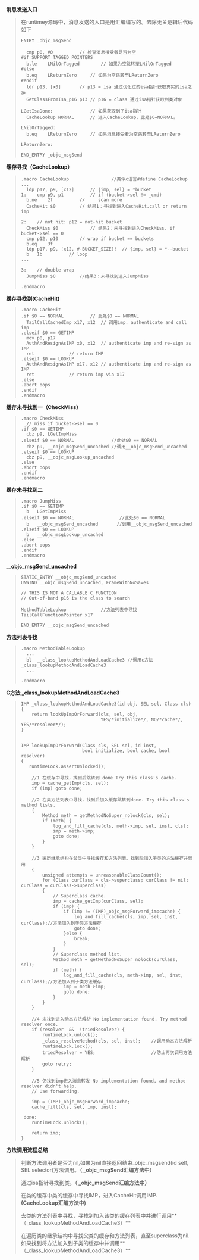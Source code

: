 **消息发送入口**

> 在runtimey源码中，消息发送的入口是用汇编编写的。去除无关逻辑后代码如下
>
> ```
> ENTRY _objc_msgSend
>
> 	cmp	p0, #0			// 检查消息接受者是否为空
> #if SUPPORT_TAGGED_POINTERS
> 	b.le	LNilOrTagged		// 如果为空跳转至LNilOrTagged
> #else
> 	b.eq	LReturnZero		// 如果为空跳转至LReturnZero
> #endif
> 	ldr	p13, [x0]		// p13 = isa 通过优化过的isa指针获取真实的isa之神
> 	GetClassFromIsa_p16 p13	// p16 = class 通过isa指针获取到类对象
> 	
> LGetIsaDone:				// 如果获取到了isa指针
> 	CacheLookup NORMAL		// 进入CacheLookup，此处$0=NORMAL。
>
> LNilOrTagged:
> 	b.eq	LReturnZero		// 如果消息接受者为空跳转至LReturnZero
> 	
> LReturnZero:
> 			
> END_ENTRY _objc_msgSend
> ```

**缓存寻找（CacheLookup）**

> ```
> .macro CacheLookup				//类似c语言#define CacheLookup
> ...
> 	ldp	p17, p9, [x12]		// {imp, sel} = *bucket
> 1:	cmp	p9, p1			// if (bucket->sel != _cmd)
> 	b.ne	2f			//     scan more
> 	CacheHit $0			// 结果1：寻找到进入CacheHit.call or return imp
> 	
> 2:	// not hit: p12 = not-hit bucket
> 	CheckMiss $0			// 结果2：未寻找到进入CheckMiss. if bucket->sel == 0
> 	cmp	p12, p10		// wrap if bucket == buckets
> 	b.eq	3f
> 	ldp	p17, p9, [x12, #-BUCKET_SIZE]!	// {imp, sel} = *--bucket
> 	b	1b			// loop
> ...
>
> 3:	// double wrap
> 	JumpMiss $0			//结果3：未寻找到进入JumpMiss
> 	
> .endmacro
>
> ```

**缓存寻找到\(CacheHit\)**

> ```
> .macro CacheHit
> .if $0 == NORMAL			// 此处$0 == NORMAL
> 	TailCallCachedImp x17, x12	// 调用imp. authenticate and call imp
> .elseif $0 == GETIMP
> 	mov	p0, p17
> 	AuthAndResignAsIMP x0, x12	// authenticate imp and re-sign as IMP
> 	ret				// return IMP
> .elseif $0 == LOOKUP
> 	AuthAndResignAsIMP x17, x12	// authenticate imp and re-sign as IMP
> 	ret				// return imp via x17
> .else
> .abort oops
> .endif
> .endmacro
> ```

**缓存未寻找到一（CheckMiss）**

> ```
> .macro CheckMiss
> 	// miss if bucket->sel == 0
> .if $0 == GETIMP
> 	cbz	p9, LGetImpMiss
> .elseif $0 == NORMAL				//此处$0 == NORMAL
> 	cbz	p9, __objc_msgSend_uncached	//调用__objc_msgSend_uncached
> .elseif $0 == LOOKUP
> 	cbz	p9, __objc_msgLookup_uncached
> .else
> .abort oops
> .endif
> .endmacro
> ```

**缓存未寻找到二**

> ```
> .macro JumpMiss
> .if $0 == GETIMP
> 	b	LGetImpMiss			
> .elseif $0 == NORMAL			       //此处$0 == NORMAL
> 	b	__objc_msgSend_uncached       //调用__objc_msgSend_uncached
> .elseif $0 == LOOKUP
> 	b	__objc_msgLookup_uncached
> .else
> .abort oops
> .endif
> .endmacro
> ```

**\_\_objc\_msgSend\_uncached**

> ```
> STATIC_ENTRY __objc_msgSend_uncached
> UNWIND __objc_msgSend_uncached, FrameWithNoSaves
>
> // THIS IS NOT A CALLABLE C FUNCTION
> // Out-of-band p16 is the class to search
> 	
> MethodTableLookup				//方法列表中寻找
> TailCallFunctionPointer x17
>
> END_ENTRY __objc_msgSend_uncached
> ```

**方法列表寻找**

> ```
> .macro MethodTableLookup
> 	...
> 	bl	__class_lookupMethodAndLoadCache3 //调用c方法_class_lookupMethodAndLoadCache3
> 	...
>
> .endmacro
> ```

**C方法 \_class\_lookupMethodAndLoadCache3**

> ```
> IMP _class_lookupMethodAndLoadCache3(id obj, SEL sel, Class cls)
> {
>     return lookUpImpOrForward(cls, sel, obj, 
>                               YES/*initialize*/, NO/*cache*/, YES/*resolver*/);
> }
>
>
> IMP lookUpImpOrForward(Class cls, SEL sel, id inst, 
>                        bool initialize, bool cache, bool resolver)
> {
>    runtimeLock.assertUnlocked(); 
>
>     //1 在缓存中寻找，找到后跳转到 done Try this class's cache.
>     imp = cache_getImp(cls, sel);
>     if (imp) goto done;
>
>     //2 在类方法列表中寻找，找到后加入缓存跳转到done. Try this class's method lists.
>     {
>         Method meth = getMethodNoSuper_nolock(cls, sel);
>         if (meth) {
>             log_and_fill_cache(cls, meth->imp, sel, inst, cls);
>             imp = meth->imp;
>             goto done;
>         }
>     }
>
>     //3 遍历继承结构在父类中寻找缓存和方法列表。找到后加入子类的方法缓存并调用
>     {
>         unsigned attempts = unreasonableClassCount();
>         for (Class curClass = cls->superclass; curClass != nil; curClass = curClass->superclass) 
>         {
>             // Superclass cache.
>             imp = cache_getImp(curClass, sel);
>             if (imp) {
>                 if (imp != (IMP)_objc_msgForward_impcache) {
>                     log_and_fill_cache(cls, imp, sel, inst, curClass);//方法加入到子类方法缓存
>                     goto done;
>                 }else {
>                     break;
>                 }
>             }
>             // Superclass method list.
>             Method meth = getMethodNoSuper_nolock(curClass, sel);
>             if (meth) {
>                 log_and_fill_cache(cls, meth->imp, sel, inst, curClass);//方法加入到子类方法缓存
>                 imp = meth->imp;
>                 goto done;
>             }
>         }
>     }
>
>     //4 未找到进入动态方法解析 No implementation found. Try method resolver once.
>     if (resolver  &&  !triedResolver) {
>         runtimeLock.unlock();
>         _class_resolveMethod(cls, sel, inst);    //调用动态方法解析
>         runtimeLock.lock();
>         triedResolver = YES;                     //防止再次调用方法解析
>         goto retry;
>     }
>
>     //5 仍找到imp进入消息转发 No implementation found, and method resolver didn't help. 
>     // Use forwarding.
>
>     imp = (IMP)_objc_msgForward_impcache;
>     cache_fill(cls, sel, imp, inst);
>
>  done:
>     runtimeLock.unlock();
>
>     return imp;
> }
> ```

**方法调用流程总结**

> 判断方法调用者是否为nil,如果为nil直接返回结束\_objc\_msgsend\(id self, SEL selector\)方法调用。**（ \_objc\_msgSend汇编方法中）**
>
> 通过isa指针寻找到类。**（ \_objc\_msgSend汇编方法中）**
>
> 在类的缓存中类的缓存中寻找IMP，进入CacheHit调用IMP.  **\(CacheLookup汇编方法中\)**
>
> 去类的方法列表中寻找，寻找到加入该类的缓存列表中并进行调用**（\_class\_lookupMethodAndLoadCache3）**
>
> 在遍历类的继承结构中寻找父类的缓存和方法列表，直至superclass为nil.如果找到将方法加入到子类的缓存中并调用**（\_class\_lookupMethodAndLoadCache3）**






